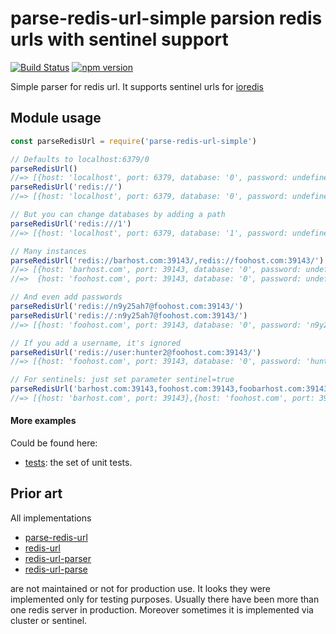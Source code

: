 # parse-redis-url-simple parsion redis urls with sentinel support

[![Build Status](https://travis-ci.org/glani/parse-redis-url-simple.svg?branch=master)](https://travis-ci.org/glani/parse-redis-url-simple)
[![npm version](https://badge.fury.io/js/parse-redis-url-simple.svg)](https://badge.fury.io/js/parse-redis-url-simple)

Simple parser for redis url.
It supports sentinel urls for [ioredis](https://github.com/luin/ioredis)



Module usage
------------

```javascript
const parseRedisUrl = require('parse-redis-url-simple')

// Defaults to localhost:6379/0
parseRedisUrl()
//=> [{host: 'localhost', port: 6379, database: '0', password: undefined}]
parseRedisUrl('redis://')
//=> [{host: 'localhost', port: 6379, database: '0', password: undefined}]

// But you can change databases by adding a path
parseRedisUrl('redis:///1')
//=> [{host: 'localhost', port: 6379, database: '1', password: undefined}]

// Many instances
parseRedisUrl('redis://barhost.com:39143/,redis://foohost.com:39143/')
//=> [{host: 'barhost.com', port: 39143, database: '0', password: undefined}, 
//=>  {host: 'foohost.com', port: 39143, database: '0', password: undefined}]

// And even add passwords
parseRedisUrl('redis://n9y25ah7@foohost.com:39143/')
parseRedisUrl('redis://:n9y25ah7@foohost.com:39143/')
//=> [{host: 'foohost.com', port: 39143, database: '0', password: 'n9y25ah7'}]

// If you add a username, it's ignored
parseRedisUrl('redis://user:hunter2@foohost.com:39143/')
//=> [{host: 'foohost.com', port: 39143, database: '0', password: 'hunter2'}]

// For sentinels: just set parameter sentinel=true
parseRedisUrl('barhost.com:39143,foohost.com:39143,foobarhost.com:39143', sentinel=true)
//=> [{host: 'barhost.com', port: 39143},{host: 'foohost.com', port: 39143},{host: 'foobarhost.com', port: 39143}]

```
#### More examples
Could be found here:
* [tests](__tests__/): the set of unit tests.

Prior art
---------
All implementations 
* [parse-redis-url](https://github.com/laggyluke/node-parse-redis-url)
* [redis-url](https://github.com/ddollar/redis-url)
* [redis-url-parser](https://github.com/cilindrox/redis-url-parser)
* [redis-url-parse](https://github.com/crccheck/redis-url-parse)

are not maintained or not for production use. It looks they were implemented only for testing purposes. 
Usually there have been more than one redis server in production. Moreover sometimes it is implemented via cluster or sentinel.

